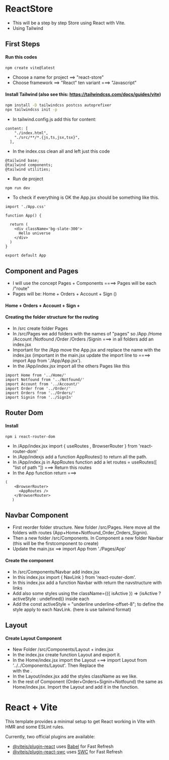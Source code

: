 
# ReactStore

- This will be a step by step Store using React with Vite.
- Using Tailwind 


## First Steps
#### Run this codes
```sh
npm create vite@latest
```
- Choose a name for project ==> "react-store"
- Choose framework ==> "React" ten variant ===> "Javascript"

#### Install Tailwind (also see this: https://tailwindcss.com/docs/guides/vite)
```sh
npm install -D tailwindcss postcss autoprefixer
npx tailwindcss init -p
```
- In tailwind.config.js add this for content:
```
content: [
    "./index.html",
    "./src/**/*.{js,ts,jsx,tsx}",
  ],
```
- In the index.css clean all and left just this code
```
@tailwind base;
@tailwind components;
@tailwind utilities;
```
- Run de project 
```
npm run dev 
```
- To check if everything is OK the App.jsx should be something like this.
```
import './App.css'

function App() {

  return (
    <div className='bg-slate-300'>
      Hello universe
    </div>
  )
}

export default App
``` 
## Component and Pages
- I will use the concept Pages + Components ====> Pages will be each /"route"
- Pages will be: Home + Orders + Account + Sign ()
#### Home + Orders + Account + Sign + 

#### Creating the folder structure for the routing
- In /src create folder Pages
- In /src/Pages we add folders with the names of "pages" so /App /Home /Account /Notfound /Order /Orders /Signin  ===> in all folders add an index.jsx
- Important for the /App move the App.jsx and replace the name with the index.jsx (important in the main.jsx update the import line to ====> import App from './App/App.jsx').
- In the /App/index.jsx import all the others Pages like this
```
import Home from '../Home/'
import Notfound from '../Notfound/'
import Account from '../Account/'
import Order from '../Order/'
import Orders from '../Orders/'
import Signin from '../SignIn'
```

## Router Dom
#### Install 
```
npm i react-router-dom
```
- In /App/index.jsx import { useRoutes , BrowserRouter } from 'react-router-dom'
- In /App/indexjs add a function AppRoutes() to return all the path.
- In /App/index.js in AppRoutes function add a let routes = useRoutes([ "list of path "]) ===> Return this routes
- In the App function return ===>
```
(
    <BrowserRouter>
      <AppRoutes />
    </BrowserRouter>
   )
```

## Navbar Component
- First reorder folder structure. New folder /src/Pages. Here move all the folders with routes (App+Home+Notfound_Order_Orders_Signin).
- Then a new folder /src/Components. In Component a new folder Navbar (this will be the firstcomponent to create)
- Update the main.jsx ==> import App from './Pages/App'
#### Create the component
- In /src/Components/Navbar add index.jsx
- In this index.jsx import { NavLink } from 'react-router-dom'.
- In this index.jsx add a function Navbar with return the navstructure with links
- Add also some styles using the className={({ isActive }) => (isActive ? activeStyle : undefined)} inside each <NavLink>
- Add the   const activeStyle = "underline underline-offset-8"; to define the style apply to each NavLink. (here is use tailwind format)


## Layout
#### Create Layout Component
- New Folder /src/Components/Layout + index.jsx
- In the index.jsx create function Layout and export it.
- In the Home/index.jsx import the Layout ===> import Layout from '../../Components/Layout'. Then Replace the <div> with the <Layout>.
- In the Layout/index.jsx add the styles className as we like.
- In the rest of Component (Order+Orders+Signin+Notfound) the same as Home/index.jsx. Import the Layout and add it in the function.






# React + Vite

This template provides a minimal setup to get React working in Vite with HMR and some ESLint rules.

Currently, two official plugins are available:

- [@vitejs/plugin-react](https://github.com/vitejs/vite-plugin-react/blob/main/packages/plugin-react/README.md) uses [Babel](https://babeljs.io/) for Fast Refresh
- [@vitejs/plugin-react-swc](https://github.com/vitejs/vite-plugin-react-swc) uses [SWC](https://swc.rs/) for Fast Refresh
